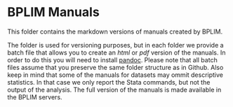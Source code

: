 # BPLIM Manuals

This folder contains the markdown versions of manuals created by BPLIM.

The folder is used for versioning purposes, but in each folder we provide a batch file that allows you to create an *html* or *pdf* version of the manuals. In order to do this you will need to install <a href="https://pandoc.org/installing.html">pandoc</a>. 
Please note that all batch files assume that you preserve the same folder structure as in Github. Also keep in mind that some of the manuals for datasets may ommit descriptive statistics. In that case we only report the Stata commands, but not the output of the analysis. The full version of the manuals is made available in the BPLIM servers.
